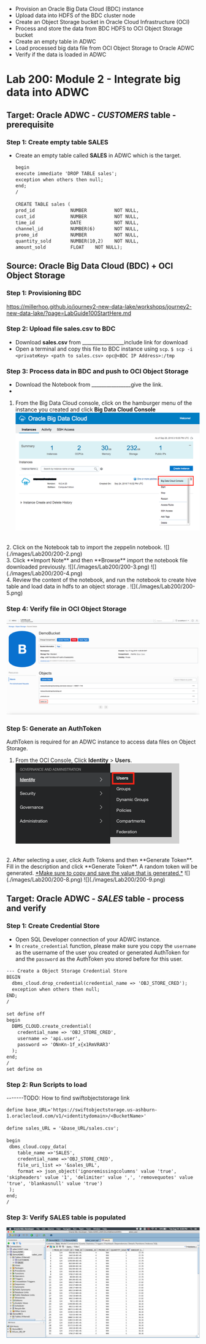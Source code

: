 * Provision an Oracle Big Data Cloud (BDC) instance
* Upload data into HDFS of the BDC cluster node
* Create an Object Storage bucket in Oracle Cloud Infrastructure (OCI)
* Process and store the data from BDC HDFS to OCI Object Storage bucket
* Create an empty table in ADWC
* Load processed big data file from OCI Object Storage to Oracle ADWC
* Verify if the data is loaded in ADWC



# Lab 200: Module 2 - Integrate big data into ADWC

## Target: Oracle ADWC - *CUSTOMERS* table - prerequisite
### Step 1: Create empty table **SALES**
- Create an empty table called **SALES** in ADWC which is the target.
    ```
    begin
    execute immediate 'DROP TABLE sales';
    exception when others then null;
    end;
    /

    CREATE TABLE sales (
    prod_id             NUMBER          NOT NULL,
    cust_id             NUMBER          NOT NULL,
    time_id             DATE            NOT NULL,
    channel_id          NUMBER(6)       NOT NULL,
    promo_id            NUMBER          NOT NULL,
    quantity_sold       NUMBER(10,2)    NOT NULL,
    amount_sold         FLOAT    NOT NULL);
    ```


## Source: Oracle Big Data Cloud (BDC) + OCI Object Storage
### Step 1: Provisioning BDC
https://millerhoo.github.io/journey2-new-data-lake/workshops/journey2-new-data-lake/?page=LabGuide100StartHere.md
### Step 2: Upload file **sales.csv** to BDC
- Download **sales.csv** from _________________include link for download
- Open a terminal and copy this file to BDC instance using `scp`.
    `$ scp -i <privateKey> <path to sales.csv> opc@<BDC IP Address>:/tmp`
### Step 3: Process data in BDC and push to OCI Object Storage
- Download the Notebook from ________________give the link.
- 
1. From the Big Data Cloud console, click on the hamburger menu of the instance you created and click **Big Data Cloud Console**
  ![](./images/Lab200/200-1.png)
  <br>
2. Click on the Notebook tab to import the zeppelin notebook.
  ![](./images/Lab200/200-2.png)
  <br>
3. Click **Import Note** and then **Browse** import the notebook file downloaded previously.  
  ![](./images/Lab200/200-3.png)
  ![](./images/Lab200/200-4.png)
  <br>
 4. Review the content of the notebook, and run the notebook to create hive table and load data in hdfs to an object storage . 
  ![](./images/Lab200/200-5.png)

### Step 4: Verify file in OCI Object Storage
![](./images/Lab200/200-6.png)

### Step 5: Generate an AuthToken
AuthToken is required for an ADWC instance to access data files on Object Storage. 
1. From the OCI Console, Click **Identity** > **Users**. 
  ![](./images/Lab200/200-7.png)
  <br>
2. After selecting a user, click Auth Tokens and then **Generate Token**. Fill in the description and click **Generate Token**. A random token will be generated. <u>*Make sure to copy and save the value that is generated.*</u>
  ![](./images/Lab200/200-8.png)
  ![](./images/Lab200/200-9.png)

## Target: Oracle ADWC - *SALES* table - process and verify
### Step 1: Create Credential Store
- Open SQL Developer connection of your ADWC instance.
- In `create_credential` function, please make sure you copy the `username` as the username of the user you created or generated AuthToken for and the `password` as the AuthToken you stored before for this user.
```
--- Create a Object Storage Credential Store
BEGIN
  dbms_cloud.drop_credential(credential_name => 'OBJ_STORE_CRED');
  exception when others then null;
END;
/

set define off
begin
  DBMS_CLOUD.create_credential(
    credential_name => 'OBJ_STORE_CRED',
    username => 'api.user',
    password => 'ONnKn-1f_x{x1RmVRAR3'
  );
end;
/
set define on
```
### Step 2: Run Scripts to load

-------TODO: How to find swiftobjectstorage link
```
define base_URL='https://swiftobjectstorage.us-ashburn-1.oraclecloud.com/v1/<identitydomain>/<BucketName>'

define sales_URL = '&base_URL/sales.csv';

begin
 dbms_cloud.copy_data(
    table_name =>'SALES',
    credential_name =>'OBJ_STORE_CRED',
    file_uri_list => '&sales_URL',
    format => json_object('ignoremissingcolumns' value 'true', 'skipheaders' value '1', 'delimiter' value ',', 'removequotes' value 'true', 'blankasnull' value 'true')
 );
end;
/
```
### Step 3: Verify **SALES** table is populated
![](./images/Lab200/200-10.png)


